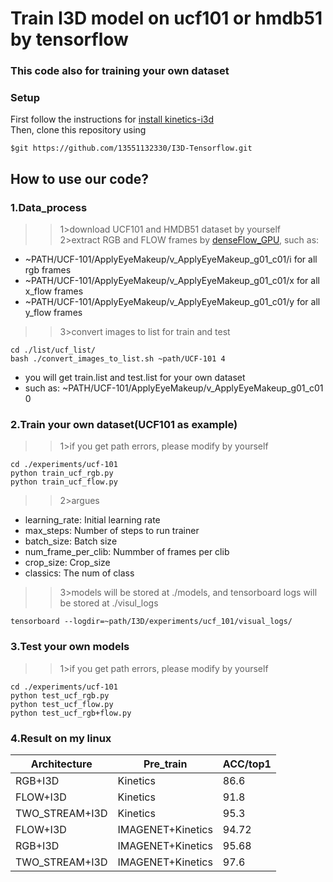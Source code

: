 # Train I3D model on ucf101 or hmdb51 by tensorflow
### This code also for training your own dataset
### Setup
First follow the instructions for [install kinetics-i3d](https://github.com/deepmind/kinetics-i3d)<br>
Then, clone this repository using<br>
```linux
$git https://github.com/13551132330/I3D-Tensorflow.git
```
## How to use our code?
### 1.Data_process
>>1>download UCF101 and HMDB51 dataset by yourself<br>
>>2>extract RGB and FLOW frames by [denseFlow_GPU](https://github.com/yangwangx/denseFlow_gpu), such as:<br>
* ~PATH/UCF-101/ApplyEyeMakeup/v_ApplyEyeMakeup_g01_c01/i for all rgb frames<br>
* ~PATH/UCF-101/ApplyEyeMakeup/v_ApplyEyeMakeup_g01_c01/x for all x_flow frames<br>
* ~PATH/UCF-101/ApplyEyeMakeup/v_ApplyEyeMakeup_g01_c01/y for all y_flow frames<br>
>>3>convert images to list for train and test<br>
```linux
cd ./list/ucf_list/
bash ./convert_images_to_list.sh ~path/UCF-101 4
```
* you will get train.list and test.list for your own dataset<br>
* such as: ~PATH/UCF-101/ApplyEyeMakeup/v_ApplyEyeMakeup_g01_c01 0<br>
### 2.Train your own dataset(UCF101 as example)
>>1>if you get path errors, please modify by yourself
```linux
cd ./experiments/ucf-101
python train_ucf_rgb.py
python train_ucf_flow.py
```
>>2>argues
* learning_rate: Initial learning rate
* max_steps: Number of steps to run trainer
* batch_size: Batch size
* num_frame_per_clib: Nummber of frames per clib
* crop_size: Crop_size
* classics: The num of class
>>3>models will be stored at ./models, and tensorboard logs will be stored at ./visul_logs

```linux
tensorboard --logdir=~path/I3D/experiments/ucf_101/visual_logs/
```
### 3.Test your own models
>>1>if you get path errors, please modify by yourself
```linux
cd ./experiments/ucf-101
python test_ucf_rgb.py
python test_ucf_flow.py
python test_ucf_rgb+flow.py
```
### 4.Result on my linux
  Architecture | Pre_train | ACC/top1
  ------------- | -------------  | -------------
 RGB+I3D  |    Kinetics  |86.6
 FLOW+I3D |    Kinetics  |91.8
 TWO_STREAM+I3D  |   Kinetics  |95.3
 FLOW+I3D | IMAGENET+Kinetics  |94.72
 RGB+I3D  | IMAGENET+Kinetics  |95.68
 TWO_STREAM+I3D | IMAGENET+Kinetics  |97.6
